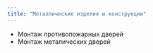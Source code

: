 ```yaml
---
title: "Металлические изделия и конструкции"
---
```


- Монтаж противопожарных дверей 
- Монтаж металических дверей